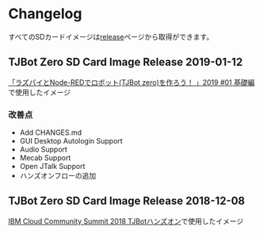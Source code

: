 # Changelog
すべてのSDカードイメージは[release](https://github.com/tjbotfan/tjbotzero-raspbian/releases)ページから取得ができます。

## TJBot Zero SD Card Image Release 2019-01-12
[「ラズパイとNode-REDでロボット(TJBot zero)を作ろう！ 」2019 #01 基礎編](https://bmxug.connpass.com/event/113457/)で使用したイメージ

### 改善点
- Add CHANGES.md
- GUI Desktop Autologin Support
- Audio Support
- Mecab Support
- Open JTalk Support
- ハンズオンフローの追加

## TJBot Zero SD Card Image Release 2018-12-08
[IBM Cloud Community Summit 2018 TJBotハンズオン](https://bmxug.connpass.com/event/110210/)で使用したイメージ
